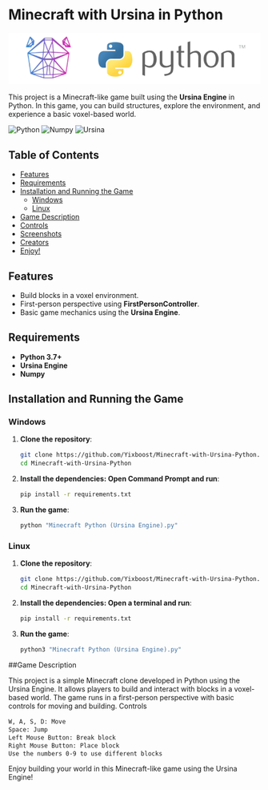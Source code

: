 # Minecraft with Ursina in Python

![Minecraft Ursina Banner](https://github.com/Yixboost/Minecraft-with-Ursina-Python/raw/main/banner-ursina.png?raw=true)

This project is a Minecraft-like game built using the **Ursina Engine** in Python. In this game, you can build structures, explore the environment, and experience a basic voxel-based world.

![Python](https://img.shields.io/badge/python-3.7%2B-blue) ![Numpy](https://img.shields.io/badge/numpy-1.21%2B-orange) ![Ursina](https://img.shields.io/badge/ursina-5.0%2B-green)

## Table of Contents
- [Features](#features)
- [Requirements](#requirements)
- [Installation and Running the Game](#installation-and-running-the-game)
  - [Windows](#windows)
  - [Linux](#linux)
- [Game Description](#game-description)
- [Controls](#controls)
- [Screenshots](#screenshots)
- [Creators](#creators)
- [Enjoy!](#enjoy)

## Features
- Build blocks in a voxel environment.
- First-person perspective using **FirstPersonController**.
- Basic game mechanics using the **Ursina Engine**.

## Requirements
- **Python 3.7+**
- **Ursina Engine**
- **Numpy**

## Installation and Running the Game

### Windows
1. **Clone the repository**:
   ```bash
   git clone https://github.com/Yixboost/Minecraft-with-Ursina-Python.git
   cd Minecraft-with-Ursina-Python
   ```

2. **Install the dependencies: Open Command Prompt and run**:

    ```bash
    pip install -r requirements.txt
    ```
3. **Run the game**:

    ```bash
    python "Minecraft Python (Ursina Engine).py"
    ```

### Linux

1. **Clone the repository**:

   ```bash
   git clone https://github.com/Yixboost/Minecraft-with-Ursina-Python.git
   cd Minecraft-with-Ursina-Python
   ```

2. **Install the dependencies: Open a terminal and run**:

   ```bash
   pip install -r requirements.txt
   ```

3. **Run the game**:

   ```bash
   python3 "Minecraft Python (Ursina Engine).py"
   ```

##Game Description

This project is a simple Minecraft clone developed in Python using the Ursina Engine. It allows players to build and interact with blocks in a voxel-based world. The game runs in a first-person perspective with basic controls for moving and building.
Controls

    W, A, S, D: Move
    Space: Jump
    Left Mouse Button: Break block
    Right Mouse Button: Place block
    Use the numbers 0-9 to use different blocks

Enjoy building your world in this Minecraft-like game using the Ursina Engine!
